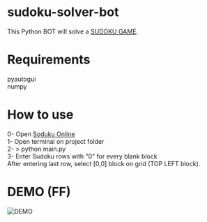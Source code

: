 # sudoku-solver-bot
This Python BOT will solve a [SUDOKU GAME](http://www.sudoku.com/expert).

# Requirements
pyautogui  
numpy

# How to use
0- Open [Soduku Online](https://sudoku.com/expert/)  
1- Open terminal on project folder  
2- > python main.py  
3- Enter Sudoku rows with "0" for every blank block  
After entering last row, select [0,0] block on grid (TOP LEFT block).

# DEMO (FF)
![DEMO](https://s10.gifyu.com/images/ezgif.com-gif-maker-311f9fcd8ec14fc2a.gif) 
